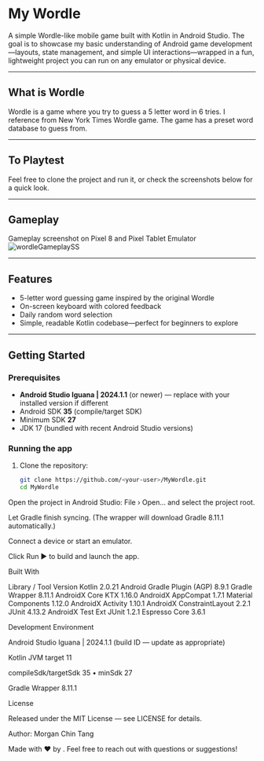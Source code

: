 # My Wordle
A simple Wordle-like mobile game built with Kotlin in Android Studio. The goal is to showcase my basic understanding of Android game development—layouts, state management, and simple UI interactions—wrapped in a fun, lightweight project you can run on any emulator or physical device.

---
## What is Wordle
Wordle is a game where you try to guess a 5 letter word in 6 tries. I reference from New York Times Wordle game. The game has a preset word database to guess from. 

---

## To Playtest
Feel free to clone the project and run it, or check the screenshots below for a quick look.

---

## Gameplay
Gameplay screenshot on Pixel 8 and Pixel Tablet Emulator
![wordleGameplaySS](https://github.com/user-attachments/assets/1e9587fd-c8a7-4917-bc34-8e7e4f34aa34)

---

## Features
* 5-letter word guessing game inspired by the original Wordle
* On-screen keyboard with colored feedback
* Daily random word selection
* Simple, readable Kotlin codebase—perfect for beginners to explore

---

## Getting Started

### Prerequisites
* **Android Studio Iguana | 2024.1.1** (or newer) — replace with your installed version if different
* Android SDK **35** (compile/target SDK)
* Minimum SDK **27**
* JDK 17 (bundled with recent Android Studio versions)

### Running the app
1. Clone the repository:
   ```bash
   git clone https://github.com/<your-user>/MyWordle.git
   cd MyWordle

Open the project in Android Studio: File › Open… and select the project root.

Let Gradle finish syncing. (The wrapper will download Gradle 8.11.1 automatically.)

Connect a device or start an emulator.

Click Run ▶️ to build and launch the app.



Built With

Library / Tool	Version
Kotlin	2.0.21
Android Gradle Plugin (AGP)	8.9.1
Gradle Wrapper	8.11.1
AndroidX Core KTX	1.16.0
AndroidX AppCompat	1.7.1
Material Components	1.12.0
AndroidX Activity	1.10.1
AndroidX ConstraintLayout	2.2.1
JUnit	4.13.2
AndroidX Test Ext JUnit	1.2.1
Espresso Core	3.6.1


Development Environment


Android Studio Iguana | 2024.1.1 (build ID — update as appropriate)

Kotlin JVM target 11

compileSdk/targetSdk 35 • minSdk 27

Gradle Wrapper 8.11.1



License

Released under the MIT License — see LICENSE for details.


Author: Morgan Chin Tang

Made with ❤️ by . Feel free to reach out with questions or suggestions!
